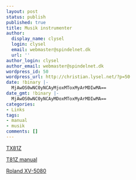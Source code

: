 ```yaml
---
layout: post
status: publish
published: true
title: Musik instrumenter
author:
  display_name: clysel
  login: clysel
  email: webmaster@spindelnet.dk
  url: ''
author_login: clysel
author_email: webmaster@spindelnet.dk
wordpress_id: 50
wordpress_url: http://christian.lysel.net/?p=50
date: !binary |-
  MjAwOS0wNC0yNCAyMjoxMToxMyArMDIwMA==
date_gmt: !binary |-
  MjAwOS0wNC0yNCAyMDoxMToxMyArMDIwMA==
categories:
- Links
tags:
- manual
- musik
comments: []
---
```

<p><a href="http://the-all.org/tx81z/index.html">TX81Z</a></p>
<p><a href="http://www2.yamaha.co.jp/manual/pdf/emi/english/synth/TX81ZE.pdf">T81Z manual</a></p>
<p><a href="http://www.rolandus.com/products/productdetails.aspx?ObjectId=274">Roland XV-5080</a></p>
